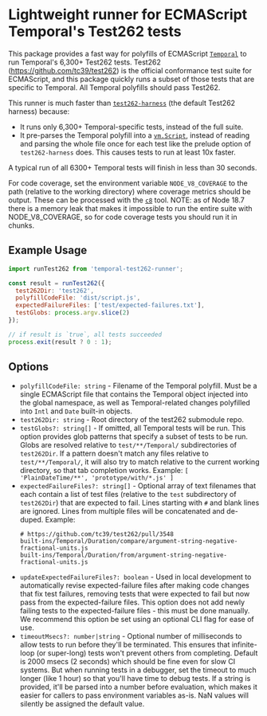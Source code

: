 
# Lightweight runner for ECMAScript Temporal's Test262 tests

This package provides a fast way for polyfills of ECMAScript
[`Temporal`](https://github.com/tc39/proposal-temporal) to run Temporal's 6,300+
Test262 tests. Test262 (https://github.com/tc39/test262) is the official
conformance test suite for ECMAScript, and this package quickly runs a subset of
those tests that are specific to Temporal. All Temporal polyfills should pass
Test262.

This runner is much faster than
[`test262-harness`](https://github.com/bterlson/test262-harness) (the default
Test262 harness) because:
* It runs only 6,300+ Temporal-specific tests, instead of the full suite.
* It pre-parses the Temporal polyfill into a
  [`vm.Script`](https://nodejs.org/api/vm.html#class-vmscript), instead of
  reading and parsing the whole file once for each test like the prelude option
  of `test262-harness` does. This causes tests to run at least 10x faster.

A typical run of all 6300+ Temporal tests will finish in less than 30 seconds.

For code coverage, set the environment variable `NODE_V8_COVERAGE` to the path
(relative to the working directory) where coverage metrics should be output.
These can be processed with the [`c8`](https://github.com/bcoe/c8) tool. NOTE:
as of Node 18.7 there is a memory leak that makes it impossible to run the
entire suite with NODE_V8_COVERAGE, so for code coverage tests you should run it
in chunks.

## Example Usage

```js
import runTest262 from 'temporal-test262-runner';

const result = runTest262({
  test262Dir: 'test262',
  polyfillCodeFile: 'dist/script.js',
  expectedFailureFiles: ['test/expected-failures.txt'],
  testGlobs: process.argv.slice(2)
});

// if result is `true`, all tests succeeded
process.exit(result ? 0 : 1);
```

## Options

* `polyfillCodeFile: string` - Filename of the Temporal polyfill. Must
  be a single ECMAScript file that contains the Temporal object injected into
  the global namespace, as well as Temporal-related changes polyfilled into
  `Intl` and `Date` built-in objects.
* `test262Dir: string` - Root directory of the test262 submodule repo.
* `testGlobs?: string[]` - If omitted, all Temporal tests will be run. This
  option provides glob patterns that specify a subset of tests to be run. Globs
  are resolved relative to `test/**/Temporal/` subdirectories of `test262Dir`.
  If a pattern doesn't match any files relative to `test/**/Temporal/`, it will
  also try to match relative to the current working directory, so that tab
  completion works. Example: `[ 'PlainDateTime/**', 'prototype/with/*.js' ]`
* `expectedFailureFiles?: string[]` - Optional array of text filenames
  that each contain a list of test files (relative to the `test` subdirectory
  of `test262Dir`) that are expected to fail. Lines starting with `#` and
  blank lines are ignored. Lines from multiple files will be concatenated and
  de-duped. Example:
  ```
  # https://github.com/tc39/test262/pull/3548
  built-ins/Temporal/Duration/compare/argument-string-negative-fractional-units.js
  built-ins/Temporal/Duration/from/argument-string-negative-fractional-units.js
  ```
* `updateExpectedFailureFiles?: boolean` - Used in local development to
  automatically revise expected-failure files after making code changes that fix
  test failures, removing tests that were expected to fail but now pass from the
  expected-failure files. This option does not add newly failing tests to the
  expected-failure files - this must be done manually. We recommend this option
  be set using an optional CLI flag for ease of use.
* `timeoutMsecs?: number|string` - Optional number of milliseconds to allow
  tests to run before they'll be terminated. This ensures that infinite-loop (or
  super-long) tests won't prevent others from completing. Default is 2000 msecs
  (2 seconds) which should be fine even for slow CI systems. But when running
  tests in a debugger, set the timeout to much longer (like 1 hour) so that
  you'll have time to debug tests. If a string is provided, it'll be parsed into
  a number before evaluation, which makes it easier for callers to pass
  environment variables as-is. NaN values will silently be assigned the default
  value.
